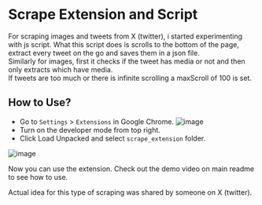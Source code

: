 # Scrape Extension and Script

For scraping images and tweets from X (twitter), i started experimenting with js script. What this script does is scrolls to the bottom of the page, extract every tweet on the go and saves them in a json file. 
<br/>
Similarly for images, first it checks if the tweet has media or not and then only extracts which have media.
<br/>
If tweets are too much or there is infinite scrolling a maxScroll of 100 is set.

## How to Use?

- Go to `Settings` > `Extensions` in Google Chrome.
  ![image](https://github.com/user-attachments/assets/57a51f6f-ede9-4d15-867d-2f0dc53667e3)
- Turn on the developer mode from top right.
- Click Load Unpacked and select `scrape_extension` folder.

![image](https://github.com/user-attachments/assets/1ffc6eb5-9096-48dc-b87a-ef63a7360c85)

Now you can use the extension. Check out the demo video on main readme to see how to use.

Actual idea for this type of scraping was shared by someone on X (twitter).
